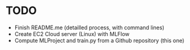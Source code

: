 # TODO

* Finish README.me (detailled process, with command lines)
* Create EC2 Cloud server (Linux) with MLFlow
* Compute MLProject and train.py from a Github repository (this one)